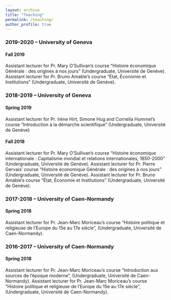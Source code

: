 ```yaml
---
layout: archive
title: "Teaching"
permalink: /teaching/
author_profile: true
---
```



### 2019-2020 – University of Geneva

#### Fall 2019

Assistant lecturer for Pr. Mary O’Sullivan’s course “Histoire économique Générale : des origines à nos jours” (Undergraduate, Université de Genève).
Assistant lecturer for Pr. Bruno Amable’s course “État, Économie et Institutions” (Undergraduate, Université de Genève).
 
### 2018-2019 – University of Geneva

#### Spring 2019

Assistant lecturer for Pr. Irène Hirt, Simone Hug and Cornelia Hummel’s course “Introduction à la démarche scientifique” (Undergraduate, Université de Genève)

#### Fall 2018

Assistant lecturer for Pr. Mary O’Sullivan’s course “Histoire économique internationale : Capitalisme mondial et relations internationales, 1850-2000” (Undergraduate, Université de Genève).
Assistant lecturer for Pr. Pierre Gervais’ course “Histoire économique Générale : des origines à nos jours” (Undergraduate, Université de Genève).
Assistant lecturer for Pr. Bruno Amable’s course “État, Économie et Institutions” (Undergraduate, Université de Genève).

### 2017-2018 – University of Caen-Normandy

#### Spring 2018

Assistant lecturer for Pr. Jean-Marc Moriceau’s course “Histoire politique et religieuse de l’Europe du 15e au 17e siècle”, (Undergraduate, Université de Caen-Normandy).

### 2016-2017 – University of Caen-Normandy

#### Spring 2018

Assistant lecturer for Pr. Jean-Marc Moriceau’s course “Introduction aux sources de l’époque moderne”, (Undergraduate, Université de Caen-Normandy).
Assistant lecturer for Pr. Jean-Marc Moriceau’s course “Histoire politique et religieuse de l’Europe du 15e au 17e siècle”, (Undergraduate, Université de Caen-Normandy).
